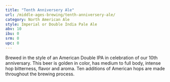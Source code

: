 ```yaml
---
title: "Tenth Anniversery Ale"
url: /middle-ages-brewing/tenth-anniversery-ale/
category: North American Ale
style: Imperial or Double India Pale Ale
abv: 10
ibu: 0
srm: 0
upc: 0
---
```

Brewed in the style of an American Double IPA in celebration of our 10th anniversary. This beer is golden in color, has medium to full body, intense hop bitterness, flavor and aroma. Ten additions of American hops are made throughout the brewing process.
